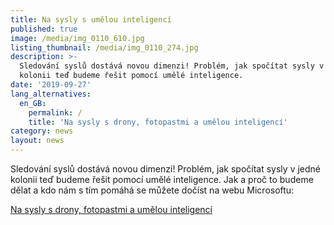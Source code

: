 ```yaml
---
title: Na sysly s umělou inteligencí
published: true
image: /media/img_0110_610.jpg
listing_thumbnail: /media/img_0110_274.jpg
description: >-
  Sledování syslů dostává novou dimenzi! Problém, jak spočítat sysly v jedné
  kolonii teď budeme řešit pomocí umělé inteligence. 
date: '2019-09-27'
lang_alternatives:
  en_GB:
    permalink: /
    title: 'Na sysly s drony, fotopastmi a umělou inteligencí'
category: news
layout: news
---
```

Sledování syslů dostává novou dimenzi! Problém, jak spočítat sysly v jedné kolonii teď budeme řešit pomocí umělé inteligence. Jak a proč to budeme dělat a kdo nám s tím pomáhá se můžete dočíst na webu Microsoftu:

[Na sysly s drony, fotopastmi a umělou inteligencí](https://news.microsoft.com/cs-cz/features/na-sysly-s-drony-fotopastmi-a-umelou-inteligenci/?fbclid=IwAR0yyuU-rK4i1LSIGnwc08x20ZIulhsyBkLCMATG0f09uDD_FiKPoJm72Og)
